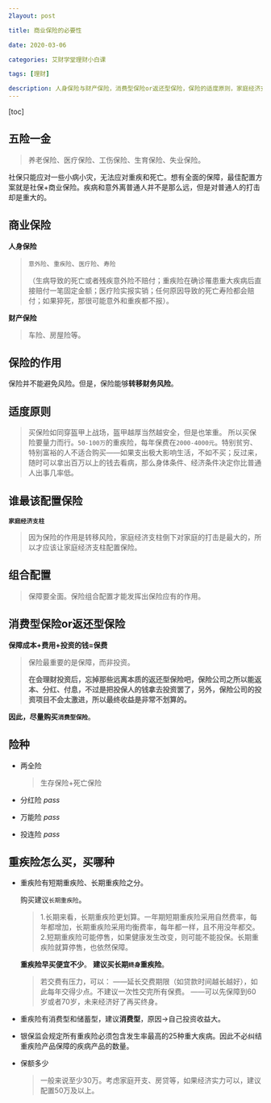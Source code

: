 ```yaml
---
2layout: post

title: 商业保险的必要性

date: 2020-03-06

categories: 艾财学堂理财小白课

tags: [理财]

description: 人身保险与财产保险，消费型保险or返还型保险，保险的适度原则，家庭经济支柱配置保险，组合配置，保障成本+费用+投资的钱=保费。
---
```


[toc]

## 五险一金

> 养老保险、医疗保险、工伤保险、生育保险、失业保险。

社保只能应对一些小病小灾，无法应对重疾和死亡。想有全面的保障，最佳配置方案就是社保+商业保险。疾病和意外离普通人并不是那么远，但是对普通人的打击却是重大的。

## 商业保险

**人身保险**

> `意外险`、`重疾险`、`医疗险`、`寿险`
>
> （生病导致的死亡或者残疾意外险不赔付；重疾险在确诊罹患重大疾病后直接赔付一笔固定金额；医疗险实报实销；任何原因导致的死亡寿险都会赔付；如果猝死，那很可能意外和重疾都不报）。

**财产保险**

> 车险、房屋险等。

## 保险的作用

保险并不能避免风险。但是，保险能够**转移财务风险**。

## 适度原则

>买保险如同穿盔甲上战场，盔甲越厚当然越安全，但是也笨重。
>所以买保险要量力而行。`50-100万`的重疾险，每年保费在`2000-4000元`。特别贫穷、特别富裕的人不适合购买——如果支出极大影响生活，不如不买；反过来，随时可以拿出百万以上的钱去看病，那么身体条件、经济条件决定你比普通人出事几率低。

## 谁最该配置保险

**`家庭经济支柱`**

> 因为保险的作用是转移风险，家庭经济支柱倒下对家庭的打击是最大的，所以才应该让家庭经济支柱配置保险。

## 组合配置

> 保障要全面。保险组合配置才能发挥出保险应有的作用。

## 消费型保险or返还型保险

**保障成本+费用+投资的钱=保费**

> 保险最重要的是保障，而非投资。
>
> **在会理财投资后，忘掉那些远离本质的返还型保险吧，保险公司之所以能返本、分红、付息，不过是把投保人的钱拿去投资罢了，另外，保险公司的投资项目不会太激进，所以最终收益是非常不划算的。**

**因此，尽量购买`消费型保险`**。

## 险种

- 两全险 

  > 生存保险+死亡保险

- 分红险 *pass*

- 万能险 *pass*

- 投连险 *pass*

## 重疾险怎么买，买哪种

- 重疾险有短期重疾险、长期重疾险之分。

  购买建议`长期重疾险`。 

  > 1.长期来看，长期重疾险更划算。一年期短期重疾险采用自然费率，每年都增加，长期重疾险采用均衡费率，每年都一样，且不用没年都交。
  > 2.短期重疾险可能停售，如果健康发生改变，则可能不能投保。长期重疾险就算停售，也依然保障。

  **重疾险早买便宜不少**。
  **建议买长期`终身`重疾险**。

  > 若交费有压力，可以：
  > ——延长交费期限（如贷款时间越长越好），如此每年交得少点。不建议一次性交完所有保费。
  > ——可以先保障到60岁或者70岁，未来经济好了再买终身。

- 重疾险有消费型和储蓄型，建议**消费型**，原因->自己投资收益大。

- 银保监会规定所有重疾险必须包含发生率最高的25种重大疾病。因此不必纠结重疾险产品保障的疾病产品的数量。

- 保额多少

  > 一般来说至少30万。考虑家庭开支、房贷等，如果经济实力可以，建议配置50万及以上。

